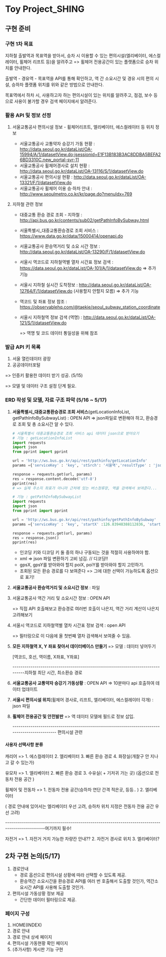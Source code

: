 # Toy Project_SHING

## 구현 준비

### 구현 1차 목표

지하철 출발역과 목표역을 받아서, 승차 시 이용할 수 있는 편의시설(엘리베이터, 에스컬레이터, 휠체어 리프트 등)을 알려주고 => 휠체어 전용공간이 있는 플랫폼으로 승차 위치를 안내한다.

출발역 - 경유역 - 목표역을 API를 통해 확인하고, 역 간 소요시간 및 경유 시의 편의 시설, 승하차 플랫폼 위치를 위와 같은 방법으로 안내한다.

목표역에서 하차 시, 사용하고자 하는 편의시설이 있는 위치를 알려주고, 점검, 보수 등으로 사용이 불가할 경우 검색 페이지에서 알려준다.



### 활용 API 및 정보 선정

1. 서울교통공사 편의시설 정보 - 휠체어리프트, 엘리베이터, 에스컬레이터 등 위치 정보
   - 서울교통공사 교통약자 승강기 가동 현황 : http://data.seoul.go.kr/dataList/OA-15994/A/1/datasetView.do;jsessionid=E1F13B183B3AC8DDBA5BEFA26BD3310C.new_portal-svr-11
   - 서울교통공사 휠체어경사로 설치 현황 : http://data.seoul.go.kr/dataList/OA-13116/S/1/datasetView.do
   - 서울교통공사 편의시설 현황 : http://data.seoul.go.kr/dataList/OA-13321/F/1/datasetView.do
   - 서울교통공사 휠체어 이용 승·하차 안내 : http://www.seoulmetro.co.kr/kr/page.do?menuIdx=769
   
2. 지하철 관련 정보
   - 대중교통 환승 경로 조회 - 지하철 : http://api.bus.go.kr/contents/sub02/getPathInfoBySubway.html
   
   - 서울특별시_대중교통환승경로 조회 서비스 : https://www.data.go.kr/data/15000414/openapi.do
   
   - 서울교통공사 환승역거리 및 소요 시간 정보 : http://data.seoul.go.kr/dataList/OA-13290/F/1/datasetView.do
   
   - 서울시 역코드로 지하철역별 열차 시간표 정보 검색 : https://data.seoul.go.kr/dataList/OA-101/A/1/datasetView.do => 추가 기능
   
   - 서울시 지하철 실시간 도착정보 : http://data.seoul.go.kr/dataList/OA-12764/F/1/datasetView.do (사용할지 안할지 모름) => 추가 기능
   
   - 역코드 및 좌표 정보 참조 :  https://observablehq.com/@taekie/seoul_subway_station_coordinate
   
   - 서울시 지하철역 정보 검색 (역명) : http://data.seoul.go.kr/dataList/OA-121/S/1/datasetView.do
   
     => 역명 및 코드 데이터 통일성을 위해 참조



### 발급 API 키 목록

1. 서울 열린데이터 광장
2. 공공데이터포털



=> 인증키 활용한 데이터 받기 성공. (5/15)

=> 모델 및 데이터 구조 설정 단계 필요.



### ERD 작성 및 모델, 자료 구조 파악 (5/16 ~ 5/17)

1. **서울특별시_대중교통환승경로 조회 서비스**(getLocationInfoList, getPathInfoBySubwayList) : OPEN API => json파일로 변환해야 하고, 환승경로 조회 및 총 소요시간 알 수 있다.

   ```python
   # 서울특별시 대중교통환승경로 조회 서비스 api 데이터 json으로 받아오기
   # 기능 : getLocationInfoList
   import requests
   import json
   from pprint import pprint
   
   url = 'http://ws.bus.go.kr/api/rest/pathinfo/getLocationInfo'
   params ={'serviceKey' : 'key', 'stSrch': '서울역','resultType' : 'json' }
   
   response = requests.get(url, params)
   res = response.content.decode('utf-8')
   pprint(res)
   # => 실제 주소지 좌표가 아니라 근처에 있는 버스정류장, 역을 검색해서 보여준다...
   
   # 기능 : getPathInfoBySubwayList
   import requests
   import json
   from pprint import pprint
   
   url = 'http://ws.bus.go.kr/api/rest/pathinfo/getPathInfoBySubway'
   params ={'serviceKey' : 'key', 'startX' :126.83948388112836, 'startY' : 37.558210971753226, 'endX' : 127.01460762172958, 'endY' : 37.57250, 'resultType' : 'json' }
   
   response = requests.get(url, params)
   res = response.json()
   pprint(res)
   ```

   - 인코딩 키와 디코딩 키 둘 중의 하나 구동되는 것을 적절히 사용하여야 함.
   - xml => json 파일 변환하기 고비 넘김. // 디코딩!!
   - gpsX, gpsY를 받아와야 할지 poiX, poiY를 받아와야 할지 고민하기.
   - 조회된 모든 환승 경로를 다 보여준다 => 그에 대한 선택이 가능하도록 옵션으로 표기!

2. **서울교통공사 환승역거리 및 소요시간 정보** : 파일

3. 서울교통공사 역간 거리 및 소요시간 정보 : OPEN API 

   => 직접 API 호출해보고 환승경로 여러번 호출이 나은지, 역간 거리 계산이 나은지 고려해보기

4. 서울시 역코드로 지하철역별 열차 시간표 정보 검색 :  open API 

   => 필터링으로 이 다음에 올 첫번째 열차 검색해서 보여줄 수 있음.

5. **모든 지하철역 X, Y 좌표 찾아서 데이터베이스 만들기** => 모델 : 데이터 넣어두기

   [역코드, 호선, 역이름, X좌표, Y좌표]

   --------------------------------------------------------------------------------지하철 최단 시간, 최소환승 경로 

5. **서울교통공사 교통약자 승강기 가동상황** : OPEN API => 10분마다 api 호출하여 데이터 업데이트

7. **서울시 편의시설 위치**(휠체어 경사로, 리프트, 엘리베이터, 에스컬레이터 각개) : json 파일

8. **휠체어 전용공간 및 안전발판** => 역 데이터 모델에 필드로 정보 삽입.

   ------------------------------------------------------------------------------------------------ 편의시설 관련



#### 사용자 선택사항 분류 

캐리어 => 1. 에스컬레이터 2. 엘리베이터 3. 빠른 환승 경로 4. 화장실(개찰구 안 지나고 갈 수 있는가)

유모차 => 1. 엘리베이터 2. 빠른 환승 경로 3. 수유실( + 기저귀 가는 곳)  (옵션으로 전동차 전용 공간 )

휠체어 및 전동차 => 1. 전동차 전용 공간(승하차 연단 간격 적은곳, 등등.. ) 2. 엘리베이터

( 경로 안내에 있어서는 엘리베이터 우선 고려, 승하차 위치 지정은 전동자 전용 공간 우선 고려)

--------------------------------------------------------------------------------------------------여기까지 필수!

자전거 => 1. 자전거 거치 가능한 차량칸 안내?? 2. 자전거 경사로 위치 3. 엘리베이터?





## 2차 구현 논의(5/17)

1. 경로안내
   - 경로 옵션으로 편의시설 상황에 따라 선택할 수 있도록 제공.
   - 환승역간 소요시간을 환승경로 API를 여러 번 호출해서 도출할 것인가, 역간소요시간 API를 사용해 도출할 것인가.
2. 편의시설 가동상황 정보 제공
   - 간단한 데이터 필터링으로 제공.



### 페이지 구성

1. HOME(INDEX)
2. 경로 안내
3. 경로 안내 상세 페이지
4. 편의시설 가동현황 확인 페이지
5. (추가사항) 게시판 기능 구현